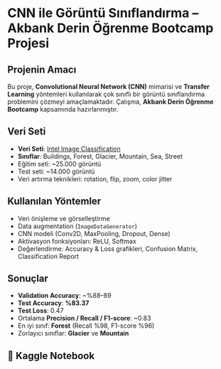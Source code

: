 #  CNN ile Görüntü Sınıflandırma – Akbank Derin Öğrenme Bootcamp Projesi

##  Projenin Amacı  
Bu proje, **Convolutional Neural Network (CNN)** mimarisi ve **Transfer Learning** yöntemleri kullanılarak çok sınıflı bir görüntü sınıflandırma problemini çözmeyi amaçlamaktadır. Çalışma, **Akbank Derin Öğrenme Bootcamp** kapsamında hazırlanmıştır.  

##  Veri Seti  
- **Veri Seti**: [Intel Image Classification](https://www.kaggle.com/datasets/puneet6060/intel-image-classification)  
- **Sınıflar**: Buildings, Forest, Glacier, Mountain, Sea, Street   
- Eğitim seti: ~25.000 görüntü  
- Test seti: ~14.000 görüntü  
- Veri artırma teknikleri: rotation, flip, zoom, color jitter  

## Kullanılan Yöntemler  
- Veri önişleme ve görselleştirme  
- Data augmentation (`ImageDataGenerator`)  
- CNN modeli (Conv2D, MaxPooling, Dropout, Dense)  
- Aktivasyon fonksiyonları: ReLU, Softmax  
- Değerlendirme: Accuracy & Loss grafikleri, Confusion Matrix, Classification Report  

## Sonuçlar  
- **Validation Accuracy**: ~%88–89  
- **Test Accuracy**: **%83.37**  
- **Test Loss**: 0.47  
- Ortalama **Precision / Recall / F1-score**: ~0.83  
- En iyi sınıf: **Forest** (Recall %98, F1-score %96)  
- Zorlayıcı sınıflar: **Glacier** ve **Mountain**  

## 🔗 Kaggle Notebook  

